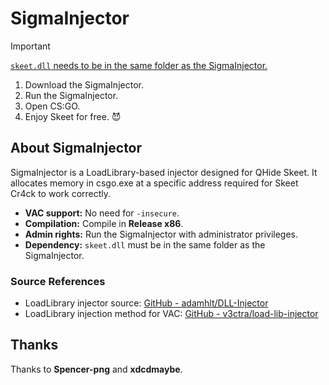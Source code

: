 # SigmaInjector

> [!IMPORTANT]
> <ins>`skeet.dll` needs to be in the same folder as the SigmaInjector.</ins>

1. Download the SigmaInjector.
2. Run the SigmaInjector.
3. Open CS:GO.
4. Enjoy Skeet for free. 😈

## About SigmaInjector
SigmaInjector is a LoadLibrary-based injector designed for QHide Skeet. It allocates memory in csgo.exe at a specific address required for Skeet Cr4ck to work correctly.

- **VAC support:** No need for `-insecure`.
- **Compilation:** Compile in **Release x86**.
- **Admin rights:** Run the SigmaInjector with administrator privileges.
- **Dependency:** `skeet.dll` must be in the same folder as the SigmaInjector.

### Source References
- LoadLibrary injector source: [GitHub - adamhlt/DLL-Injector](https://github.com/adamhlt/DLL-Injector)
- LoadLibrary injection method for VAC: [GitHub - v3ctra/load-lib-injector](https://github.com/v3ctra/load-lib-injector)

## Thanks
Thanks to **Spencer-png** and **xdcdmaybe**.

